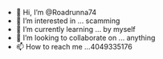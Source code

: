 - 👋 Hi, I’m @Roadrunna74
- 👀 I’m interested in ... scamming 
- 🌱 I’m currently learning ... by myself
- 💞️ I’m looking to collaborate on ... anything
- 📫 How to reach me ...4049335176

<!---
Roadrunna74/Roadrunna74 is a ✨ special ✨ repository because its `README.md` (this file) appears on your GitHub profile.
You can click the Preview link to take a look at your changes.
--->
